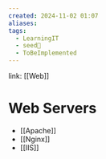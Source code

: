 ```yaml
---
created: 2024-11-02 01:07
aliases: 
tags:
  - LearningIT
  - seed🌱
  - ToBeImplemented
---
```


link: [[Web]]

# Web Servers

- [[Apache]]
- [[Nginx]]
- [[IIS]]